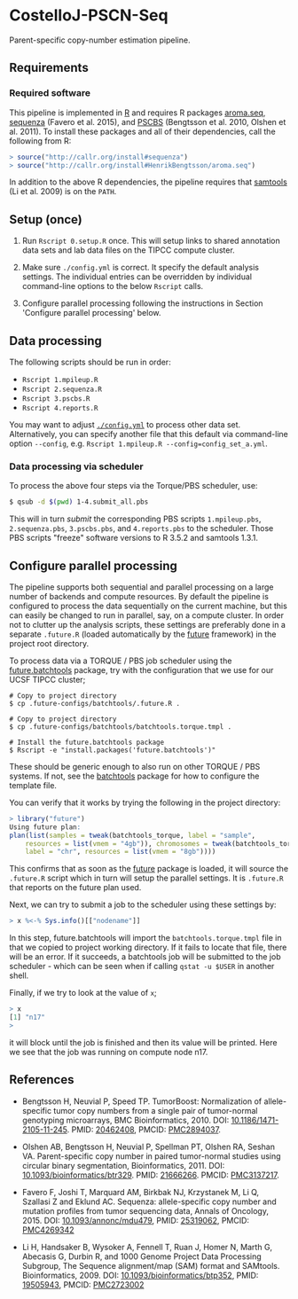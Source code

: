 # CostelloJ-PSCN-Seq

Parent-specific copy-number estimation pipeline.


## Requirements

### Required software
This pipeline is implemented in [R] and requires R packages [aroma.seq], [sequenza] (Favero et al. 2015), and [PSCBS] (Bengtsson et al. 2010, Olshen et al. 2011).  To install these packages and all of their dependencies, call the following from R:
```r
> source("http://callr.org/install#sequenza")
> source("http://callr.org/install#HenrikBengtsson/aroma.seq")
```
In addition to the above R dependencies, the pipeline requires that [samtools] (Li et al. 2009) is on the `PATH`.


## Setup (once)

1. Run `Rscript 0.setup.R` once. This will setup links to shared annotation data sets and lab data files on the TIPCC compute cluster.

2. Make sure `./config.yml` is correct.  It specify the default analysis settings.  The individual entries can be overridden by individual command-line options to the below `Rscript` calls.

3. Configure parallel processing following the instructions in Section 'Configure parallel processing' below.


## Data processing

The following scripts should be run in order:

* `Rscript 1.mpileup.R`
* `Rscript 2.sequenza.R`
* `Rscript 3.pscbs.R`
* `Rscript 4.reports.R`

You may want to adjust [`./config.yml`](https://github.com/HenrikBengtsson/Costello-PSCN-Seq/blob/master/config.yml) to process other data set. Alternatively, you can specify another file that this default via command-line option `--config`, e.g. `Rscript 1.mpileup.R --config=config_set_a.yml`.


### Data processing via scheduler

To process the above four steps via the Torque/PBS scheduler, use:

```sh
$ qsub -d $(pwd) 1-4.submit_all.pbs
```

This will in turn _submit_ the corresponding PBS scripts `1.mpileup.pbs`, `2.sequenza.pbs`, `3.pscbs.pbs`, and `4.reports.pbs` to the scheduler.  Those PBS scripts "freeze" software versions to R 3.5.2 and samtools 1.3.1.



## Configure parallel processing

The pipeline supports both sequential and parallel processing on a large number of backends and compute resources.  By default the pipeline is configured to process the data sequentially on the current machine, but this can easily be changed to run in parallel, say, on a compute cluster.  In order not to clutter up the analysis scripts, these settings are preferably done in a separate `.future.R` (loaded automatically by the [future] framework) in the project root directory.

To process data via a TORQUE / PBS job scheduler using the [future.batchtools] package, try with the configuration that we use for our UCSF TIPCC cluster;
```
# Copy to project directory
$ cp .future-configs/batchtools/.future.R .

# Copy to project directory
$ cp .future-configs/batchtools/batchtools.torque.tmpl .

# Install the future.batchtools package
$ Rscript -e "install.packages('future.batchtools')"
```
These should be generic enough to also run on other TORQUE / PBS systems.  If not, see the [batchtools] package for how to configure the template file.

You can verify that it works by trying the following in the project directory:
```r
> library("future")
Using future plan:
plan(list(samples = tweak(batchtools_torque, label = "sample", 
    resources = list(vmem = "4gb")), chromosomes = tweak(batchtools_torque, 
    label = "chr", resources = list(vmem = "8gb"))))
```
This confirms that as soon as the [future] package is loaded, it will source the `.future.R` script which in turn will setup the parallel settings.  It is `.future.R` that reports on the future plan used.

Next, we can try to submit a job to the scheduler using these settings by:
```r
> x %<-% Sys.info()[["nodename"]]
```
In this step, future.batchtools will import the `batchtools.torque.tmpl` file in that we copied to project working directory.  If it fails to locate that file, there will be an error.  If it succeeds, a batchtools job will be submitted to the job scheduler - which can be seen when if calling `qstat -u $USER` in another shell.

Finally, if we try to look at the value of `x`;
```r
> x
[1] "n17"
> 
```
it will block until the job is finished and then its value will be printed. Here we see that the job was running on compute node n17.



## References

* Bengtsson H, Neuvial P, Speed TP. TumorBoost: Normalization of allele-specific tumor copy numbers from a single pair of tumor-normal genotyping microarrays, BMC Bioinformatics, 2010. DOI: [10.1186/1471-2105-11-245](https://doi.org/10.1186%2F1471-2105-11-245). PMID: [20462408](https://eutils.ncbi.nlm.nih.gov/entrez/eutils/elink.fcgi?dbfrom=pubmed&cmd=prlinks&retmode=ref&id=20462408), PMCID: [PMC2894037](https://www.ncbi.nlm.nih.gov/pmc/articles/PMC2894037/).

* Olshen AB, Bengtsson H, Neuvial P, Spellman PT, Olshen RA, Seshan VA. Parent-specific copy number in paired tumor-normal studies using circular binary segmentation, Bioinformatics, 2011. DOI: [10.1093/bioinformatics/btr329](https://doi.org/10.1093%2Fbioinformatics%2Fbtr329). PMID: [21666266](https://eutils.ncbi.nlm.nih.gov/entrez/eutils/elink.fcgi?dbfrom=pubmed&cmd=prlinks&retmode=ref&id=21666266). PMCID: [PMC3137217](https://www.ncbi.nlm.nih.gov/pmc/articles/PMC3137217/).

* Favero F, Joshi T, Marquard AM, Birkbak NJ, Krzystanek M, Li Q, Szallasi Z and Eklund AC. Sequenza: allele-specific copy number and mutation profiles from tumor sequencing data, Annals of Oncology, 2015. DOI: [10.1093/annonc/mdu479](https://dx.doi.org/10.1093%2Fannonc%2Fmdu479), PMID: [25319062](https://www.ncbi.nlm.nih.gov/pubmed/25319062), PMCID: [PMC4269342](https://www.ncbi.nlm.nih.gov/pmc/articles/PMC4269342/)

* Li H, Handsaker B, Wysoker A, Fennell T, Ruan J, Homer N, Marth G, Abecasis G, Durbin R, and 1000 Genome Project Data Processing Subgroup, The Sequence alignment/map (SAM) format and SAMtools. Bioinformatics, 2009. DOI: [10.1093/bioinformatics/btp352](https://dx.doi.org/10.1093%2Fbioinformatics%2Fbtp352), PMID: [19505943](https://www.ncbi.nlm.nih.gov/pubmed/19505943), PMCID: [PMC2723002](https://www.ncbi.nlm.nih.gov/pmc/articles/PMC2723002/)

[R]: https://www.r-project.org/
[samtools]: http://www.htslib.org/
[aroma.seq]: https://github.com/HenrikBengtsson/aroma.seq/
[sequenza]: https://cran.r-project.org/package=sequenza
[batchtools]: https://cran.r-project.org/package=batchtools
[future]: https://cran.r-project.org/package=future
[PSCBS]: https://cran.r-project.org/package=PSCBS
[future.batchtools]: https://cran.r-project.org/package=future.batchtools
